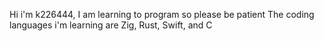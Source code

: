 Hi i'm k226444,
I am learning to program so please be patient
The coding languages i'm learning are Zig, Rust, Swift, and C
<!---
k226444/k226444 is a ✨ special ✨ repository because its `README.md` (this file) appears on your GitHub profile.
You can click the Preview link to take a look at your changes.
--->
